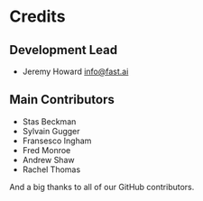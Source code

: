 # Credits

Development Lead
----------------

- Jeremy Howard <info@fast.ai>

Main Contributors
------------

- Stas Beckman
- Sylvain Gugger
- Fransesco Ingham
- Fred Monroe
- Andrew Shaw
- Rachel Thomas

And a big thanks to all of our GitHub contributors.
